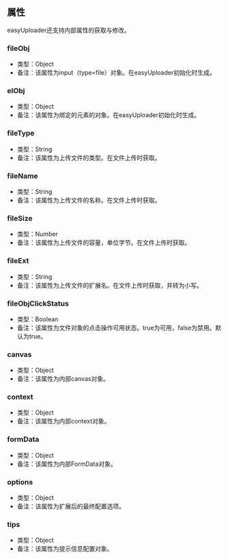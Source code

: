 ## 属性

easyUploader还支持内部属性的获取与修改。

### fileObj

* 类型：Object
* 备注：该属性为input（type=file）对象。在easyUploader初始化时生成。

### elObj

* 类型：Object
* 备注：该属性为绑定的元素的对象。在easyUploader初始化时生成。

### fileType

* 类型：String
* 备注：该属性为上传文件的类型。在文件上传时获取。

### fileName

* 类型：String
* 备注：该属性为上传文件的名称。在文件上传时获取。

### fileSize

* 类型：Number
* 备注：该属性为上传文件的容量，单位字节。在文件上传时获取。

### fileExt

* 类型：String
* 备注：该属性为上传文件的扩展名。在文件上传时获取，并转为小写。

### fileObjClickStatus

* 类型：Boolean
* 备注：该属性为文件对象的点击操作可用状态。true为可用，false为禁用。默认为true。

### canvas

* 类型：Object
* 备注：该属性为内部canvas对象。

### context

* 类型：Object
* 备注：该属性为内部context对象。

### formData

* 类型：Object
* 备注：该属性为内部FormData对象。

### options

* 类型：Object
* 备注：该属性为扩展后的最终配置选项。

### tips

* 类型：Object
* 备注：该属性为提示信息配置对象。